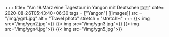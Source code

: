 +++
title= "Am 19.März eine Tagestour in Yangon mit Deutschen 🇩🇪"
date= 2020-08-26T05:43:40+06:30
tags  = ["Yangon"]
[[images]]
  src  = "/img/ygn1.jpg"
  alt  = "Travel photo"
  stretch = "stretchH"
+++
{{< img src="/img/ygn2.jpg">}}
{{< img src="/img/ygn3.jpg">}}
{{< img src="/img/ygn4.jpg">}}
{{< img src="/img/ygn5.jpg">}}

